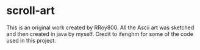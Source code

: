 # scroll-art
This is an original work created by RRoy800.
All the Ascii art was sketched and then created in java by myself.
Credit to ifenghm for some of the code used in this project.
